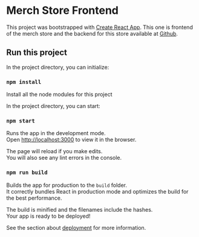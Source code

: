 # Merch Store Frontend

This project was bootstrapped with [Create React App](https://github.com/facebook/create-react-app).
This one is frontend of the merch store and the backend for this store available at [Github](https://github.com/karthickraja-kr/Merch-Store-backend).

## Run this project

In the project directory, you can initialize:

### `npm install`

Install all the node modules for this project

In the project directory, you can start:

### `npm start`

Runs the app in the development mode.\
Open [http://localhost:3000](http://localhost:3000) to view it in the browser.

The page will reload if you make edits.\
You will also see any lint errors in the console.

### `npm run build`

Builds the app for production to the `build` folder.\
It correctly bundles React in production mode and optimizes the build for the best performance.

The build is minified and the filenames include the hashes.\
Your app is ready to be deployed!

See the section about [deployment](https://facebook.github.io/create-react-app/docs/deployment) for more information.
